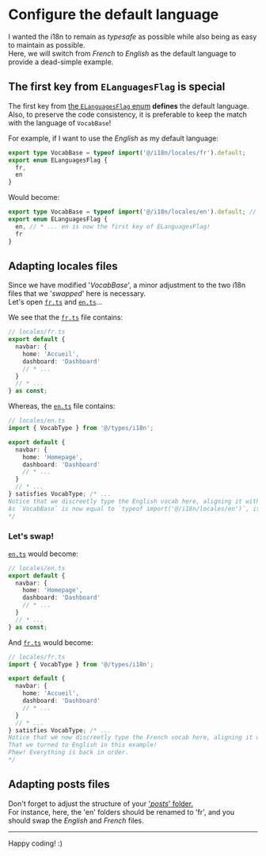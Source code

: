 # Configure the default language

I wanted the i18n to remain as _typesafe_ as possible while also being as easy to maintain as possible.  
Here, we will switch from _French_ to _English_ as the default language to provide a dead-simple example.

## The first key from `ELanguagesFlag` is special

The first key from [the `ELanguagesFlag` enum](/src/config/i18n.ts) **defines** the default language.  
Also, to preserve the code consistency, it is preferable to keep the match with the language of `VocabBase`!

For example, if I want to use the _English_ as my default language:

```ts
export type VocabBase = typeof import('@/i18n/locales/fr').default;
export enum ELanguagesFlag {
  fr,
  en
}
```

Would become:

```ts
export type VocabBase = typeof import('@/i18n/locales/en').default; // * ... fr -> en
export enum ELanguagesFlag {
  en, // * ... en is now the first key of ELanguagesFlag!
  fr
}
```

## Adapting locales files

Since we have modified '_VocabBase_', a minor adjustment to the two i18n files that we '_swapped_' here is necessary.  
Let's open [`fr.ts`](/src/i18n/locales/fr.ts) and [`en.ts`](/src/i18n/locales/en.ts)...

We see that the [`fr.ts`](/src/i18n/locales/fr.ts) file contains:

```ts
// locales/fr.ts
export default {
  navbar: {
    home: 'Accueil',
    dashboard: 'Dashboard'
    // * ...
  }
  // * ...
} as const;
```

Whereas, the [`en.ts`](/src/i18n/locales/en.ts) file contains:

```ts
// locales/en.ts
import { VocabType } from '@/types/i18n';

export default {
  navbar: {
    home: 'Homepage',
    dashboard: 'Dashboard'
    // * ...
  }
  // * ...
} satisfies VocabType; /* ...
Notice that we discreetly type the English vocab here, aligning it with the schema of the default language.
As `VocabBase` is now equal to `typeof import('@/i18n/locales/en')`, it does not make sense anymore!
*/
```

### Let's swap!

[`en.ts`](/src/i18n/locales/en.ts) would become:

```ts
// locales/en.ts
export default {
  navbar: {
    home: 'Homepage',
    dashboard: 'Dashboard'
    // * ...
  }
  // * ...
} as const;
```

And [`fr.ts`](/src/i18n/locales/fr.ts) would become:

```ts
// locales/fr.ts
import { VocabType } from '@/types/i18n';

export default {
  navbar: {
    home: 'Accueil',
    dashboard: 'Dashboard'
    // * ...
  }
  // * ...
} satisfies VocabType; /* ...
Notice that we now discreetly type the French vocab here, aligning it with the schema of the default language...
That we turned to English in this example!
Phew! Everything is back in order.
*/
```

## Adapting posts files

Don't forget to adjust the structure of your ['_posts_' folder.](/posts/)  
For instance, here, the 'en' folders should be renamed to 'fr', and you should swap the _English_ and _French_ files.

---

Happy coding! :)

